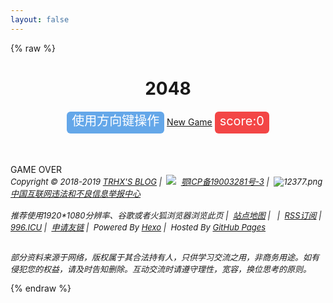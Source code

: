 ```yaml
---
layout: false
---
```

{% raw %}
<!DOCTYPE html>
<html>
<head>
<meta http-equiv="Content-Type" content="text/html; charset=UTF-8">
<title>2048 | TRHX'S BLOG</title>
<link rel="shortcut icon" type="image/x-icon" href="https://cdn.jsdelivr.net/gh/TRHX/CDN-for-itrhx.com@2.0.4/images/favicon.ico">
<link rel="stylesheet" type="text/css" href="https://cdn.jsdelivr.net/gh/TRHX/CDN-for-itrhx.com@2.0.4/box/2048/index.css">
<script type="text/javascript"
    src="https://cdn.jsdelivr.net/gh/TRHX/CDN-for-itrhx.com@2.0.4/box/jquery.min.js"></script>
<script type="text/javascript"  src="https://cdn.jsdelivr.net/gh/TRHX/CDN-for-itrhx.com@2.0.4/box/2048/support2048.js"></script>
<script type="text/javascript" src="https://cdn.jsdelivr.net/gh/TRHX/CDN-for-itrhx.com@2.0.4/box/2048/showanimation2048.js"></script>
<script type="text/javascript" src="https://cdn.jsdelivr.net/gh/TRHX/CDN-for-itrhx.com@2.0.4/box/2048/main2048.js"></script>
</head>
<body ondragstart="window.event.returnValue=false" oncontextmenu="window.event.returnValue=false" onselectstart="event.returnValue=false">
	<script>
		document.onkeydown = function () {
			if (window.event && window.event.keyCode == 123) {
				event.keyCode = 0;
				event.returnValue = false;
				return false;
			}
		};
	</script>
    <script>
    document.onkeydown = function(ev){
      var e = ev || event;
      if(e.keyCode == 40){
            return false;
      }
    }
    </script>
    <header>
        <h1>2048</h1>
        <a style="font-size:20px;color:white;background-color:rgb(100,167,233);border-radius:6px;padding:3px 8px 8px 8px;">使用方向键操作</a>
        <a href="javascript:newgame();" id="newgamebutton">New Game</a>
        <a style="font-size:20px;color:white;background-color:rgb(243, 70, 70);border-radius:6px;padding:3px 8px 8px 8px;">score:<span id="score">0</span></a>
    </header>
    <div id="grid-container">
        <div class="grid-cell" id="grid-cell-0-0"></div>
        <div class="grid-cell" id="grid-cell-0-1"></div>
        <div class="grid-cell" id="grid-cell-0-2"></div>
        <div class="grid-cell" id="grid-cell-0-3"></div>
        <div class="grid-cell" id="grid-cell-1-0"></div>
        <div class="grid-cell" id="grid-cell-1-1"></div>
        <div class="grid-cell" id="grid-cell-1-2"></div>
        <div class="grid-cell" id="grid-cell-1-3"></div>
        <div class="grid-cell" id="grid-cell-2-0"></div>
        <div class="grid-cell" id="grid-cell-2-1"></div>
        <div class="grid-cell" id="grid-cell-2-2"></div>
        <div class="grid-cell" id="grid-cell-2-3"></div>
        <div class="grid-cell" id="grid-cell-3-0"></div>
        <div class="grid-cell" id="grid-cell-3-1"></div>
        <div class="grid-cell" id="grid-cell-3-2"></div>
        <div class="grid-cell" id="grid-cell-3-3"></div>
    </div>
    <div id="gameover">GAME OVER</div>
    <footer id="footer" role="contentinfo" style="top:100px;">
        <address>
            <div class="copyright" style="font-size:13px;">
                Copyright&nbsp;©&nbsp;2018-2019&nbsp;<a href="https://www.itrhx.com/" target="_blank">TRHX'S BLOG</a>&nbsp;|&nbsp;
                <img src="https://cdn.jsdelivr.net/gh/TRHX/CDN-for-itrhx.com@2.0.4/images/icp.png" class="footer-icon">&nbsp;
                <a href="http://www.beian.miit.gov.cn/" target="_blank"> 鄂ICP备19003281号-3</a>&nbsp;|&nbsp;
                <img src="https://cdn.jsdelivr.net/gh/TRHX/CDN-for-itrhx.com@2.0.4/images/12377.png" alt=" 12377.png">
                <a href="http://www.12377.cn/" target="_blank">中国互联网违法和不良信息举报中心</a><br><br>
                推荐使用1920*1080分辨率、谷歌或者火狐浏览器浏览此页&nbsp;|&nbsp;
                <a href="https://itrhx.com/sitemap.xml" target="_blank">站点地图</a>&nbsp;|&nbsp;
                <script type="text/javascript" src="https://s23.cnzz.com/z_stat.php?id=1275909280&web_id=1275909280"></script>&nbsp;|&nbsp;
                <a href="https://www.itrhx.com/atom.xml" target="_blank">RSS订阅</a>&nbsp;|&nbsp;
                <a href="https://996.icu/" target="_blank">996.ICU</a>&nbsp;|&nbsp;
                <a href="https://www.itrhx.com/friends/" target="_blank">申请友链</a>&nbsp;|&nbsp;
                Powered By <a href="https://hexo.io/" target="_blank">Hexo</a>&nbsp;|&nbsp;
                Hosted By <a href="https://github.com/" target="_blank">GitHub Pages</a><br><br>
                <p>部分资料来源于网络，版权属于其合法持有人，只供学习交流之用，非商务用途。如有侵犯您的权益，请及时告知删除。互动交流时请遵守理性，宽容，换位思考的原则。</p>
            </div>
        </address>
    </footer>
</body>
</html>
{% endraw %}